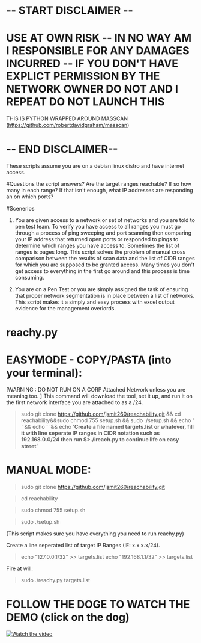 # -- START DISCLAIMER --

# USE AT OWN RISK -- IN NO WAY AM I RESPONSIBLE FOR ANY DAMAGES INCURRED -- IF YOU DON'T HAVE EXPLICT PERMISSION BY THE NETWORK OWNER DO NOT AND I REPEAT DO NOT LAUNCH THIS 

THIS IS PYTHON WRAPPED AROUND MASSCAN (https://github.com/robertdavidgraham/masscan)
# -- END DISCLAIMER--

These scripts assume you are on a debian linux distro and have internet access.

#Questions the script answers?
Are the target ranges reachable? If so how many in each range? If that isn't enough, what IP addresses are responding an on which ports?

#Scenerios
1. You are given access to a network or set of networks and you are told to pen test team. To verify you have access to all ranges you must go through a process of ping sweeping and port scanning then comparing your IP address that returned open ports or responded to pings to determine which ranges you have access to. Sometimes the list of ranges is pages long. This script solves the problem of manual cross comparison between the results of scan data and the list of CIDR ranges for which you are supposed to be granted access. Many times you don't get access to everything in the first go around and this process is time consuming.

2. You are on a Pen Test or you are simply assigned the task of ensuring that proper network segmentation is in place between a list of networks. This script makes it a simply and easy process with excel output evidence for the management overlords.

# reachy.py
# EASYMODE - COPY/PASTA (into your terminal):
[WARNING : DO NOT RUN ON A CORP Attached Network unless you are meaning too. ]
This command will download the tool, set it up, and run it on the first network interface you are attached to as a /24.
> sudo git clone https://github.com/jsmit260/reachability.git && cd reachability&&sudo chmod 755 setup.sh && sudo ./setup.sh && echo ' ' && echo ' '&& echo '**Create a file named targets.list or whatever, fill it with line seperate IP ranges in CIDR notation such as 192.168.0.0/24 then run $>./ireach.py to continue life on easy street**'

# MANUAL MODE:

>sudo git clone https://github.com/jsmit260/reachability.git

>cd reachability

>sudo chmod 755 setup.sh

> sudo ./setup.sh

(This script makes sure you have everything you need to run reachy.py)

Create a line seperated list of target IP Ranges (IE: x.x.x.x/24).
> echo "127.0.0.1/32" >> targets.list
> echo "192.168.1.1/32" >> targets.list

Fire at will:
>sudo ./reachy.py targets.list




# FOLLOW THE DOGE TO WATCH THE DEMO (click on the dog)
[![Watch the video](https://i.imgur.com/EVvpwLb.jpg)](https://youtu.be/VHPm6h8ZAeM)



